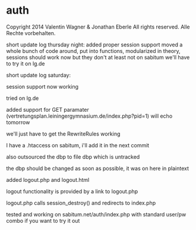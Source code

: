 auth
====
Copyright 2014 Valentin Wagner & Jonathan Eberle
All rights reserved.
Alle Rechte vorbehalten.


short update log thursday night:
added proper session support
moved a whole bunch of code around, put into functions, modularized
in theory, sessions should work now
but they don't
at least not on sabitum
we'll have to try it on lg.de




short update log saturday:

session support now working

tried on lg.de

added support for GET paramater (vertretungsplan.leiningergymnasium.de/index.php?pid=1) will echo tomorrow

we'll just have to get the RewriteRules working

I have a .htaccess on sabitum, i'll add it in the next commit

also outsourced the dbp to file dbp which is untracked

the dbp should be changed as soon as possible, it was on here in plaintext

added logout.php and logout.html

logout functionality is provided by a link to logout.php

logout.php calls session_destroy() and redirects to index.php

tested and working on sabitum.net/auth/index.php with standard user/pw combo if you want to try it out


